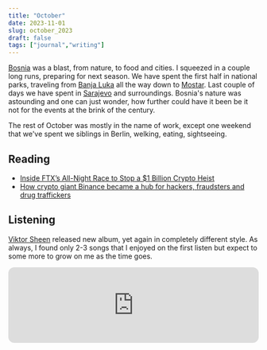 ```yaml
---
title: "October"
date: 2023-11-01
slug: october_2023
draft: false
tags: ["journal","writing"]
---
```


[Bosnia](https://en.wikipedia.org/wiki/Bosnia_and_Herzegovina) was a blast, from nature, to food and cities. I squeezed in a couple long runs, preparing for next season. We have spent the first half in national parks, traveling from [Banja Luka](https://en.wikipedia.org/wiki/Banja_Luka) all the way down to [Mostar](https://en.wikipedia.org/wiki/Mostar). Last couple of days we have spent in [Sarajevo](https://en.wikipedia.org/wiki/Sarajevo) and surroundings. Bosnia's nature was astounding and one can just wonder, how further could have it been be it not for the events at the brink of the century.

The rest of October was mostly in the name of work, except one weekend that we've spent we siblings in Berlin, welking, eating, sightseeing.

## Reading

- [Inside FTX’s All-Night Race to Stop a $1 Billion Crypto Heist](https://www.wired.com/story/ftx-1-billion-crypto-heist/)
- [How crypto giant Binance became a hub for hackers, fraudsters and drug traffickers](https://www.reuters.com/investigates/special-report/fintech-crypto-binance-dirtymoney/)

## Listening

[Viktor Sheen](https://viktorsheen.cz/) released new album, yet again in completely different style. As always, I found only 2-3 songs that I enjoyed on the first listen but expect to some more to grow on me as the time goes.

<iframe style="border-radius:12px" src="https://open.spotify.com/embed/track/7HGH1kLRr6niK7GCdleGxY?utm_source=generator&theme=0" width="100%" height="152" frameBorder="0" allowfullscreen="" allow="autoplay; clipboard-write; encrypted-media; fullscreen; picture-in-picture" loading="lazy"></iframe>
